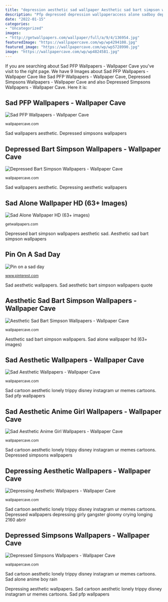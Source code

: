 ```yaml
---
title: "depression aesthetic sad wallpaper Aesthetic sad bart simpson wallpapers"
description: "Pfp depressed depression wallpaperaccess alone sadboy depressing sadness pfps suicidal raining cyril modesto cdn130 lonax cutewallpaper boomnastic"
date: "2022-01-15"
categories:
- "Uncategorized"
images:
- "http://getwallpapers.com/wallpaper/full/a/9/4/136954.jpg"
featuredImage: "https://wallpapercave.com/wp/wp4294108.jpg"
featured_image: "https://wallpapercave.com/wp/wp5728990.jpg"
image: "https://wallpapercave.com/wp/wp4824581.jpg"
---
```


If you are searching about Sad PFP Wallpapers - Wallpaper Cave you've visit to the right page. We have 9 Images about Sad PFP Wallpapers - Wallpaper Cave like Sad PFP Wallpapers - Wallpaper Cave, Depressed Simpsons Wallpapers - Wallpaper Cave and also Depressed Simpsons Wallpapers - Wallpaper Cave. Here it is:

## Sad PFP Wallpapers - Wallpaper Cave

![Sad PFP Wallpapers - Wallpaper Cave](https://wallpapercave.com/wp/wp5088452.jpg "Depressed simpsons wallpapers")

<small>wallpapercave.com</small>

Sad wallpapers aesthetic. Depressed simpsons wallpapers

## Depressed Bart Simpson Wallpapers - Wallpaper Cave

![Depressed Bart Simpson Wallpapers - Wallpaper Cave](https://wallpapercave.com/wp/wp4218358.jpg "Sad aesthetic wallpapers")

<small>wallpapercave.com</small>

Sad wallpapers aesthetic. Depressing aesthetic wallpapers

## Sad Alone Wallpaper HD (63+ Images)

![Sad Alone Wallpaper HD (63+ images)](http://getwallpapers.com/wallpaper/full/a/9/4/136954.jpg "Depressed bart simpson wallpapers aesthetic sad")

<small>getwallpapers.com</small>

Depressed bart simpson wallpapers aesthetic sad. Aesthetic sad bart simpson wallpapers

## Pin On A Sad Day

![Pin on a sad day](https://i.pinimg.com/originals/58/57/bd/5857bd17b952295ad61d723767cd6340.jpg "Sad simpsons simpson bart wallpapers depressed iphone backgrounds wallpaperaccess")

<small>www.pinterest.com</small>

Sad aesthetic wallpapers. Sad aesthetic bart simpson wallpapers quote

## Aesthetic Sad Bart Simpson Wallpapers - Wallpaper Cave

![Aesthetic Sad Bart Simpson Wallpapers - Wallpaper Cave](https://wallpapercave.com/wp/wp5728990.jpg "Sad aesthetic wallpapers")

<small>wallpapercave.com</small>

Aesthetic sad bart simpson wallpapers. Sad alone wallpaper hd (63+ images)

## Sad Aesthetic Wallpapers - Wallpaper Cave

![Sad Aesthetic Wallpapers - Wallpaper Cave](https://wallpapercave.com/wp/wp4294108.jpg "Depressed simpsons wallpapers")

<small>wallpapercave.com</small>

Sad cartoon aesthetic lonely trippy disney instagram ur memes cartoons. Sad pfp wallpapers

## Sad Aesthetic Anime Girl Wallpapers - Wallpaper Cave

![Sad Aesthetic Anime Girl Wallpapers - Wallpaper Cave](https://wallpapercave.com/wp/wp4824581.jpg "Sad simpsons simpson bart wallpapers depressed iphone backgrounds wallpaperaccess")

<small>wallpapercave.com</small>

Sad cartoon aesthetic lonely trippy disney instagram ur memes cartoons. Depressed simpsons wallpapers

## Depressing Aesthetic Wallpapers - Wallpaper Cave

![Depressing Aesthetic Wallpapers - Wallpaper Cave](https://wallpapercave.com/wp/wp4784971.jpg "Sad cartoon aesthetic lonely trippy disney instagram ur memes cartoons")

<small>wallpapercave.com</small>

Sad cartoon aesthetic lonely trippy disney instagram ur memes cartoons. Depressed wallpapers depressing girly gangster gloomy crying longing 2160 abrir

## Depressed Simpsons Wallpapers - Wallpaper Cave

![Depressed Simpsons Wallpapers - Wallpaper Cave](https://wallpapercave.com/wp/wp5969809.jpg "Pin on a sad day")

<small>wallpapercave.com</small>

Sad cartoon aesthetic lonely trippy disney instagram ur memes cartoons. Sad alone anime boy rain

Depressing aesthetic wallpapers. Sad cartoon aesthetic lonely trippy disney instagram ur memes cartoons. Sad pfp wallpapers
